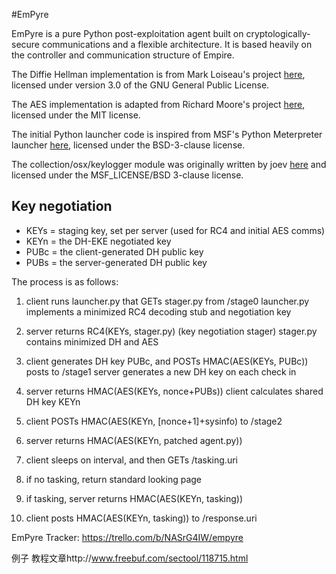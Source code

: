 #EmPyre

EmPyre is a pure Python post-exploitation agent built on cryptologically-secure communications and a flexible architecture. It is based heavily on the controller and communication structure of Empire.

The Diffie Hellman implementation is from Mark Loiseau's project [here](https://github.com/lowazo/pyDHE), licensed under version 3.0 of the GNU General Public License.

The AES implementation is adapted from Richard Moore's project [here](https://github.com/ricmoo/pyaes), licensed under the MIT license.

The initial Python launcher code is inspired from MSF's Python Meterpreter launcher [here](https://github.com/rapid7/metasploit-framework/blob/master/lib/msf/core/payload/python/reverse_http.rb), licensed under the BSD-3-clause license.

The collection/osx/keylogger module was originally written by joev [here](https://github.com/gojhonny/metasploit-framework/blob/master/modules/post/osx/capture/keylog_recorder.rb) and licensed under the MSF_LICENSE/BSD 3-clause license.


## Key negotiation


* KEYs = staging key, set per server (used for RC4 and initial AES comms)
* KEYn = the DH-EKE negotiated key
* PUBc = the client-generated DH public key
* PUBs = the server-generated DH public key

The process is as follows:

1. client runs launcher.py that GETs stager.py from /stage0
    launcher.py implements a minimized RC4 decoding stub and negotiation key

2. server returns RC4(KEYs, stager.py) (key negotiation stager)
    stager.py contains minimized DH and AES

3. client generates DH key PUBc, and POSTs HMAC(AES(KEYs, PUBc)) posts to /stage1
    server generates a new DH key on each check in

4. server returns HMAC(AES(KEYs, nonce+PUBs))
    client calculates shared DH key KEYn

5. client POSTs HMAC(AES(KEYn, [nonce+1]+sysinfo) to /stage2

6. server returns HMAC(AES(KEYn, patched agent.py))

7. client sleeps on interval, and then GETs /tasking.uri

8. if no tasking, return standard looking page

9. if tasking, server returns HMAC(AES(KEYn, tasking))

10. client posts HMAC(AES(KEYn, tasking)) to /response.uri

EmPyre Tracker:
https://trello.com/b/NASrG4IW/empyre




例子 教程文章http://www.freebuf.com/sectool/118715.html
